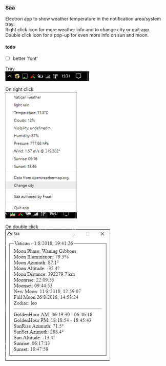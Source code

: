### Sää

Electron app to show weather temperature in the notification area/system tray.  
Right click icon for more weather info and to change city or quit app.  
Double click icon for a pop-up for even more info on sun and moon.

#### todo
- [ ] better 'font'  

Tray  
 ![Tray pic](2018-07-20_1531.png)

 On right click  
 ![right click](2018-08-01_1947.png)  

 On double click  
 ![right click](2018-08-01_1941.png)  